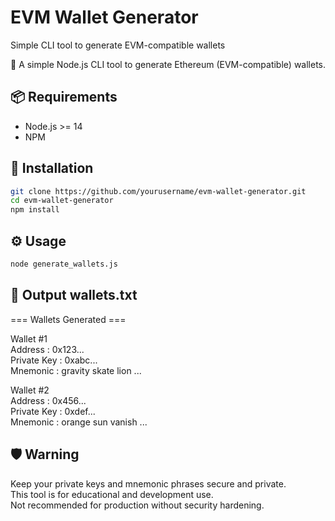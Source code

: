 # EVM Wallet Generator

Simple CLI tool to generate EVM-compatible wallets

🧪 A simple Node.js CLI tool to generate Ethereum (EVM-compatible) wallets.

## 📦 Requirements

- Node.js >= 14
- NPM

## 🚀 Installation

```bash
git clone https://github.com/yourusername/evm-wallet-generator.git
cd evm-wallet-generator
npm install
```

## ⚙️ Usage
```bash
node generate_wallets.js
```

## 📁 Output wallets.txt
=== Wallets Generated ===

Wallet #1  
Address     : 0x123...  
Private Key : 0xabc...  
Mnemonic    : gravity skate lion ...  

Wallet #2  
Address     : 0x456...  
Private Key : 0xdef...  
Mnemonic    : orange sun vanish ...  

## 🛡️ Warning
Keep your private keys and mnemonic phrases secure and private.  
This tool is for educational and development use.   
Not recommended for production without security hardening.  

